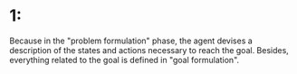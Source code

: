 # 1: 

Because in the "problem formulation" phase, the agent devises a description of the states and actions necessary to reach the goal. Besides, everything related to the goal is defined in "goal formulation". 

